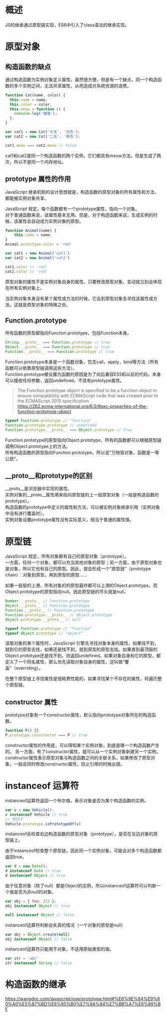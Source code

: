 # 概述
JS的继承通过原型链实现，ES6中引入了class语法的继承实现。

# 原型对象
## 构造函数的缺点
通过构造函数为实例对象定义属性，虽然很方便，但是有一个缺点。同一个构造函数的多个实例之间，无法共享属性，从而造成对系统资源的浪费。
```js
function Cat(name, color) {
  this.name = name;
  this.color = color;
  this.meow = function () {
    console.log('喵喵');
  };
}

var cat1 = new Cat('大毛', '白色');
var cat2 = new Cat('二毛', '黑色');

cat1.meow === cat2.meow // false
```
cat1和cat2是同一个构造函数的两个实例，它们都具有meow方法，但是生成了两次，所以不是同一个内存地址。

## prototype 属性的作用
JavaScript 继承机制的设计思想就是，构造函数的原型对象的所有属性和方法，都能被实例对象共享。  

JavaScript 规定，每个函数都有一个prototype属性，指向一个对象。  
对于普通函数来说，该属性基本无用。但是，对于构造函数来说，生成实例的时候，该属性会自动成为实例对象的原型。
```js
function Animal(name) {
    this.name = name;
}
Animal.prototype.color = 'red'

var cat1 = new Animal('cat1')
var cat2 = new Animal('cat2')

cat1.color // 'red'
cat2.color // 'red'
```

原型对象的属性不是实例对象自身的属性。只要修改原型对象，变动就立刻会体现在所有实例对象上。

当实例对象本身没有某个属性或方法的时候，它会到原型对象去寻找该属性或方法。这就是原型对象的特殊之处。

## Function.prototype
所有函数的原型都指向Function.prototype，包括Function本身。
```js
String.__proto__ === Function.prototype // true
Object.__proto__ === Function.prototype // true
Function.__proto__ === Function.prototype // true
```

Function.prototype本身是一个函数对象，包含call，apply，bind等方法（所有函数可以依靠原型链调用这些方法）。  
Function.prototype被设置为函数的原因是为了向后兼容ES5和以前的代码。本身可以接收任何参数，返回undefined，不具有prototype属性。
> The Function prototype object is specified to be a function object to ensure compatibility with ECMAScript code that was created prior to the ECMAScript 2015 specification.  
> https://262.ecma-international.org/6.0/#sec-properties-of-the-function-prototype-object
```js
typeof Function.prototype // "function"
Function.prototype.prototype // undefined
Function.prototype.__proto__ === Object.prototype // true
```
Function.prototype的原型指向Object.prototype，所有的函数都可以根据原型链调用Object.prototype上的方法。  
所有构造函数的原型指向Function.prototype，所以说“万物皆对象，函数是一等公民”。

## __proto__和prototype的区别
__proto__是浏览器中实现的属性。  
实例对象的__proto__属性用来指向原型链的上一层原型对象（一般是构造函数的prototype）。  
构造函数的prototype中定义的属性和方法，可以被实例对象继承引用（实例对象中没有进行覆盖时）。  
实例对象设置prototype属性没有实际意义，相当于普通的属性值。

# 原型链
JavaScript 规定，所有对象都有自己的原型对象（prototype）。  
一方面，任何一个对象，都可以充当其他对象的原型；另一方面，由于原型对象也是对象，所以它也有自己的原型。因此，就会形成一个“原型链”（prototype chain）：对象到原型，再到原型的原型……

如果一层层的上溯，所有对象的的原型最终都可以上溯的Object.prototype。而Object.prototype的原型指向null。因此原型链的尽头就是null。
```js
Number.__proto__ // Function.prototype
Object.__proto__ // Function.prototype
Function.__proto__ // Function.prototype
Function.prototype.__proto__ // Object.prototype
Object.prototype.__proto__ // null

typeof Function.prototype // "function"
typeof Object.prototype // "object"
```

读取对象的某个属性时，JavaScript 引擎先寻找对象本身的属性，如果找不到，就到它的原型去找，如果还是找不到，就到原型的原型去找。如果直到最顶层的Object.prototype还是找不到，则返回undefined。如果对象自身和它的原型，都定义了一个同名属性，那么优先读取对象自身的属性，这叫做“覆盖”（overriding）。

在整个原型链上寻找属性是很耗费性能的，如果寻找某个不存在的属性，将遍历整个原型链。

## constructor 属性
prototype对象有一个constructor属性，默认指向prototype对象所在的构造函数。
```js
function P() {}
P.prototype.constructor === P // true
```
constructor属性的作用是，可以得知某个实例对象，到底是哪一个构造函数产生的。
另一方面，有了constructor属性，就可以从一个实例对象新建另一个实例。
constructor属性表示原型对象与构造函数之间的关联关系，如果修改了原型对象，一般会同时修改constructor属性，防止引用的时候出错。

# instanceof 运算符
instanceof运算符返回一个布尔值，表示对象是否为某个构造函数的实例。
```js
var v = new Vehicle();
v instanceof Vehicle // true
// 等同于
Vehicle.prototype.isPrototypeOf(v)
```
instanceof会检查右边构造函数的原型对象（prototype），是否在左边对象的原型链上。

由于instanceof检查整个原型链，因此同一个实例对象，可能会对多个构造函数都返回true。
```js
var d = new Date();
d instanceof Date // true
d instanceof Object // true
```

由于任意对象（除了null）都是Object的实例，所以instanceof运算符可以判断一个值是否为非null的对象。
```js
var obj = { foo: 123 };
obj instanceof Object // true

null instanceof Object // false
```

instanceof运算符判断会失真的情况（一个对象的原型是null）
```js
var obj = Object.create(null)
obj instanceof Object // false
```

instanceof运算符只能用于对象，不适用原始类型的值。
```js
var str = 'abc'
str instanceof String // false
```

# 构造函数的继承
https://wangdoc.com/javascript/oop/prototype.html#%E6%9E%84%E9%80%A0%E5%87%BD%E6%95%B0%E7%9A%84%E7%BB%A7%E6%89%BF



